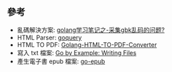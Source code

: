 ## 參考
* 亂碼解決方案: [golang学习笔记之-采集gbk乱码的问题?](https://www.codercto.com/a/60635.html)
* HTML Parser: [goquery](https://github.com/PuerkitoBio/goquery)
* HTML TO PDF: [Golang-HTML-TO-PDF-Converter](https://github.com/Mindinventory/Golang-HTML-TO-PDF-Converter)
* 寫入 txt 檔案: [Go by Example: Writing Files](https://gobyexample.com/writing-files)
* 產生電子書 epub 檔案: [go-epub](https://github.com/bmaupin/go-epub)